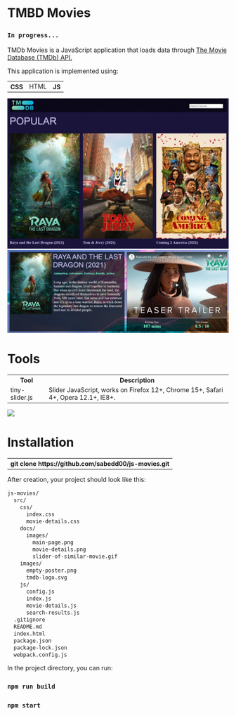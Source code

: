 # TMBD Movies

### `In progress...`

<p>
  TMDb Movies is a JavaScript application that loads data through <a href="https://www.themoviedb.org/documentation/api">The Movie Database (TMDb) API.</a>
</p>
<p>
This application is implemented using:
</p>
<table>
  <tr>
    <th>CSS</th>
    <td>HTML</td>
    <th>JS</th>
  </tr>
</table>

<img src="src/docs/images/main-page.png">

<img src="src/docs/images/movie-details.png">

# Tools
<table>
  <tr>
    <th>Tool</th>
    <th>Description</th>
  </tr>
  <tr>
    <td>tiny-slider.js</td>
    <td>Slider JavaScript, works on Firefox 12+, Chrome 15+, Safari 4+, Opera 12.1+, IE8+. </td>
  </tr>
</table>
<img src="src/docs/images/slider-of-similar-movie.gif">

# Installation

<table>
 <th> <b>git clone</b> https://github.com/sabedd00/js-movies.git</th>
</table>

After creation, your project should look like this:

```
js-movies/
  src/
    css/
      index.css
      movie-details.css
    docs/
      images/
        main-page.png
        movie-details.png
        slider-of-similar-movie.gif
    images/
      empty-poster.png
      tmdb-logo.svg
    js/
      config.js
      index.js
      movie-details.js
      search-results.js
  .gitignore    
  README.md
  index.html    
  package.json
  package-lock.json
  webpack.config.js
```

In the project directory, you can run:

### `npm run build`
### `npm start`
